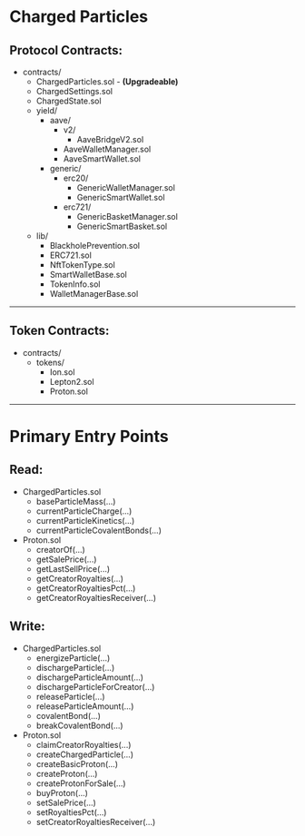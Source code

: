 
# Charged Particles

## Protocol Contracts:

- contracts/
  - ChargedParticles.sol -  **(Upgradeable)**
  - ChargedSettings.sol
  - ChargedState.sol
  - yield/
    - aave/
      - v2/
        - AaveBridgeV2.sol
      - AaveWalletManager.sol
      - AaveSmartWallet.sol
    - generic/
      - erc20/
        - GenericWalletManager.sol
        - GenericSmartWallet.sol
      - erc721/
        - GenericBasketManager.sol
        - GenericSmartBasket.sol
  - lib/
    - BlackholePrevention.sol
    - ERC721.sol
    - NftTokenType.sol
    - SmartWalletBase.sol
    - TokenInfo.sol
    - WalletManagerBase.sol

---

## Token Contracts:

- contracts/
  - tokens/
    - Ion.sol
    - Lepton2.sol
    - Proton.sol


---

# Primary Entry Points

## Read:

- ChargedParticles.sol
  - baseParticleMass(...)
  - currentParticleCharge(...)
  - currentParticleKinetics(...)
  - currentParticleCovalentBonds(...)
- Proton.sol
  - creatorOf(...)
  - getSalePrice(...)
  - getLastSellPrice(...)
  - getCreatorRoyalties(...)
  - getCreatorRoyaltiesPct(...)
  - getCreatorRoyaltiesReceiver(...)


## Write:

- ChargedParticles.sol
  - energizeParticle(...)
  - dischargeParticle(...)
  - dischargeParticleAmount(...)
  - dischargeParticleForCreator(...)
  - releaseParticle(...)
  - releaseParticleAmount(...)
  - covalentBond(...)
  - breakCovalentBond(...)
- Proton.sol
  - claimCreatorRoyalties(...)
  - createChargedParticle(...)
  - createBasicProton(...)
  - createProton(...)
  - createProtonForSale(...)
  - buyProton(...)
  - setSalePrice(...)
  - setRoyaltiesPct(...)
  - setCreatorRoyaltiesReceiver(...)
